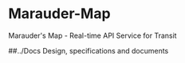Marauder-Map
============

Marauder's Map - Real-time API Service for Transit

##../Docs
Design, specifications and documents

